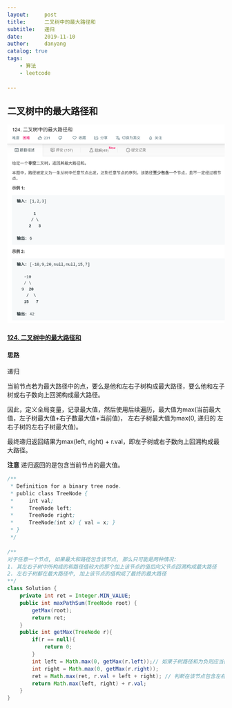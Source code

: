 ```yaml
---
layout:     post
title:      二叉树中的最大路径和
subtitle:   递归
date:       2019-11-10
author:     danyang
catalog: true
tags:
    - 算法
    - leetcode

---
```


## 二叉树中的最大路径和

![](../img/二叉树中的最大路径和.png)

#### [124. 二叉树中的最大路径和](https://leetcode-cn.com/problems/binary-tree-maximum-path-sum/)

#### 思路

递归

当前节点若为最大路径中的点，要么是他和左右子树构成最大路径，要么他和左子树或右子数向上回溯构成最大路径。

因此，定义全局变量，记录最大值，然后使用后续遍历，最大值为max(当前最大值，左子树最大值+右子数最大值+当前值)， 左右子树最大值为max(0, 递归的 左右子树的左右子树最大值)。

最终递归返回结果为max(left, right) + r.val，即左子树或右子数向上回溯构成最大路径。

**注意** 递归返回的是包含当前节点的最大值。

```java
/**
 * Definition for a binary tree node.
 * public class TreeNode {
 *     int val;
 *     TreeNode left;
 *     TreeNode right;
 *     TreeNode(int x) { val = x; }
 * }
 */

/**
对于任意一个节点, 如果最大和路径包含该节点, 那么只可能是两种情况:
1. 其左右子树中所构成的和路径值较大的那个加上该节点的值后向父节点回溯构成最大路径
2. 左右子树都在最大路径中, 加上该节点的值构成了最终的最大路径
**/
class Solution {
    private int ret = Integer.MIN_VALUE;
    public int maxPathSum(TreeNode root) {
        getMax(root);
        return ret;
    }
    public int getMax(TreeNode r){
        if(r == null){
            return 0;
        }
        int left = Math.max(0, getMax(r.left));// 如果子树路径和为负则应当置0表示最大路径不包含子树
        int right = Math.max(0, getMax(r.right));
        ret = Math.max(ret, r.val + left + right); // 判断在该节点包含左右子树的路径和是否大于当前最大路径和
        return Math.max(left, right) + r.val;
    }
}
```

